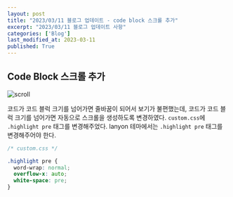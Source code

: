 ```yaml
---
layout: post
title: "2023/03/11 블로그 업데이트 - code block 스크롤 추가"
excerpt: "2023/03/11 블로그 업데이트 사항"
categories: ['Blog']
last_modified_at: 2023-03-11
published: True
---
```


## Code Block 스크롤 추가

![scroll](/de-note/assets/images/22nd/scroll.png)

코드가 코드 블럭 크기를 넘어가면 줄바꿈이 되어서 보기가 불편했는데, 코드가 코드 블럭 크기를 넘어가면 자동으로 스크롤을 생성하도록 변경하였다. `custom.css`에 `.highlight pre` 태그를 변경해주었다. lanyon 테마에서는 `.highlight pre` 태그를 변경해주어야 한다.

```css
/* custom.css */

.highlight pre {
  word-wrap: normal;
  overflow-x: auto;
  white-space: pre;
}
```
